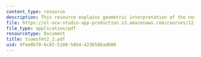 ```yaml
---
content_type: resource
description: This resource explains geometric interpretation of the normal equations.
file: https://ol-ocw-studio-app-production.s3.amazonaws.com/courses/12-864-inference-from-data-and-models-spring-2005/9fee0b706c82510058b4423658bad680_tsamsfmt2_2.pdf
file_type: application/pdf
resourcetype: Document
title: tsamsfmt2_2.pdf
uid: 9fee0b70-6c82-5100-58b4-423658bad680
---
```

